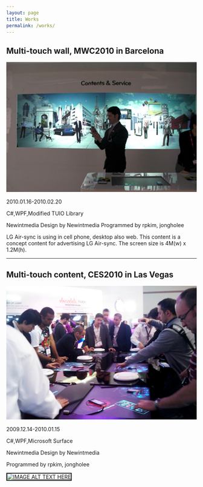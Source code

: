 ```yaml
---
layout: page
title: Works
permalink: /works/
---
```


## Multi-touch wall, MWC2010 in Barcelona
![mwc2010-2](https://raw.githubusercontent.com/JonghoL/jonghol.github.io/master/assets/mwc2010_2.png)


2010.01.16-2010.02.20

C#,WPF,Modified TUIO Library

Newintmedia
Design by Newintmedia
Programmed by rpkim, jongholee

LG Air-sync is using in cell phone, desktop also web. 
This content is a concept content for advertising LG Air-sync. 
The screen size is 4M(w) x 1.2M(h).

___



## Multi-touch content, CES2010 in Las Vegas 
![ces2010](https://raw.githubusercontent.com/JonghoL/jonghol.github.io/master/assets/ces2010.png)

2009.12.14-2010.01.15 

C#,WPF,Microsoft Surface 

Newintmedia Design by Newintmedia

Programmed by rpkim, jongholee 

<a href="http://www.youtube.com/watch?feature=player_embedded&v=Cns4OCZts8I
" target="_blank"><img src="http://img.youtube.com/vi/Cns4OCZts8I/0.jpg" 
alt="IMAGE ALT TEXT HERE" width="240" height="180" border="2" /></a>